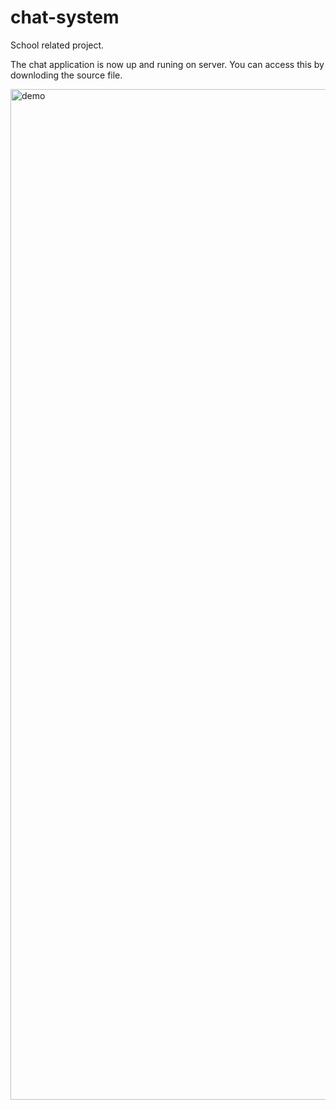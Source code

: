 # chat-system
School related project.

The chat application is now up and runing on server. You can access this by downloding the source file.


<img width="1617" alt="demo" src="https://user-images.githubusercontent.com/51061202/160026566-1b8e6cd2-15d8-4a0e-b28f-1f0979839fdd.png">

